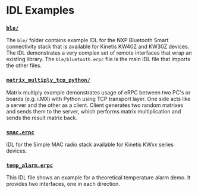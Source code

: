 # IDL Examples

### [`ble/`](ble/)

The `ble/` folder contains example IDL for the NXP Bluetooth Smart connectivity stack that is available for Kinetis KW40Z and KW30Z devices. The IDL demonstrates a very complex set of remote interfaces that wrap an existing library. The `ble/bluetooth.erpc` file is the main IDL file that imports the other files.

### [`matrix_multiply_tcp_python/`](matrix_multiply_tcp_python/)

Matrix multiply example demonstrates usage of eRPC between two PC's or boards (e.g. i.MX) with Python using TCP transport layer. One side acts like a server and the other as a client. Client generates two random matrixes and sends them to the server, which performs matrix multiplication and sends the result matrix back.

### [`smac.erpc`](smac.erpc)

IDL for the Simple MAC radio stack available for Kinetis KWxx series devices.

### [`temp_alarm.erpc`](temp_alarm.erpc)

This IDL file shows an example for a theoretical temperature alarm demo. It provides two interfaces, one in each direction.


